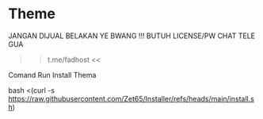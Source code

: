 # Theme
JANGAN DIJUAL BELAKAN YE BWANG !!!
BUTUH LICENSE/PW CHAT TELE GUA
>> t.me/fadhost <<

Comand Run Install Thema

bash <(curl -s https://raw.githubusercontent.com/Zet65/Installer/refs/heads/main/install.sh)
